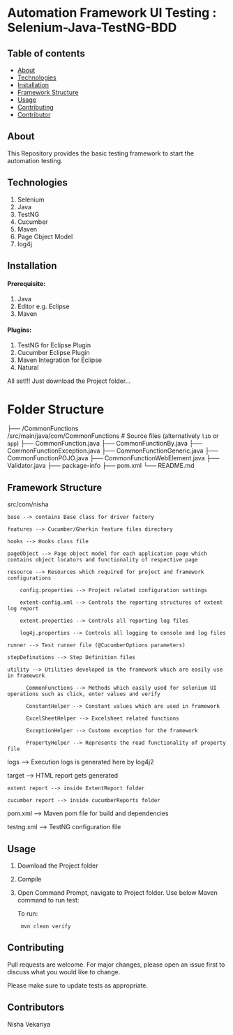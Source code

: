 # Automation Framework UI Testing : Selenium-Java-TestNG-BDD

## Table of contents
* [About](#about)
* [Technologies](#technologies)
* [Installation](#installation)
* [Framework Structure](#framework_structure)
* [Usage](#usage)
* [Contributing](#contributing)
* [Contributor](#contributor)

## About
This Repository provides the basic testing framework to start the automation testing.

## Technologies
1. Selenium
2. Java
3. TestNG
4. Cucumber
6. Maven
7. Page Object Model
8. log4j

## Installation

#### Prerequisite:

1. Java
2. Editor e.g. Eclipse
3. Maven

#### Plugins:

1. TestNG for Eclipse Plugin
2. Cucumber Eclipse Plugin
3. Maven Integration for Eclipse
4. Natural

All set!!! Just download the Project folder...

# **Folder Structure**

├── /CommonFunctions                                 
/src/main/java/com/CommonFunctions                   # Source files (alternatively `lib` or `app`)
          ├── CommonFunction.java
          ├── CommonFunctionBy.java
          ├── CommonFunctionException.java
          ├── CommonFunctionGeneric.java
          ├── CommonFunctionPOJO.java
          ├── CommonFunctionWebElement.java
          ├── Validator.java
          ├── package-info
├── pom.xml
└── README.md

## Framework Structure

src/com/nisha

	base --> contains Base class for driver factory
	
	features --> Cucumber/Gherkin feature files directory
	
	hooks --> Hooks class file
	
	pageObject --> Page object model for each application page which contains object locators and functionality of respective page
	
	resource --> Resources which required for project and framework configurations
	
		config.properties --> Project related configuration settings
	
		extent-config.xml --> Controls the reporting structures of extent log report
		
		extent.properties --> Controls all reporting log files
	
		log4j.properties --> Controls all logging to console and log files
	
	runner --> Test runner file (@CucumberOptions parameters)
	
	stepDefinations --> Step Definition files
	
	utility --> Utilities developed in the framework which are easily use in framework
	
	      CommonFunctions --> Methods which easily used for selenium UI operations such as click, enter values and verify
	      
	      ConstantHelper --> Constant values which are used in framework
	      
	      ExcelSheetHelper --> Excelsheet related functions
	      
	      ExceptionHelper --> Custome exception for the framework
	      
	      PropertyHelper --> Represents the read functionality of property file


logs --> Execution logs is generated here by log4j2

target --> HTML report gets generated

	extent report --> inside ExtentReport folder
	
	cucumber report --> inside cucumberReports folder

pom.xml --> Maven pom file for build and dependencies

testng.xml --> TestNG configuration file

## Usage

1. Download the Project folder

2. Compile

3. Open Command Prompt, navigate to Project folder. Use below Maven command to run test:

	To run:
	
		mvn clean verify

## Contributing

Pull requests are welcome. For major changes, please open an issue first to discuss what you would like to change.

Please make sure to update tests as appropriate.

## Contributors

Nisha Vekariya

